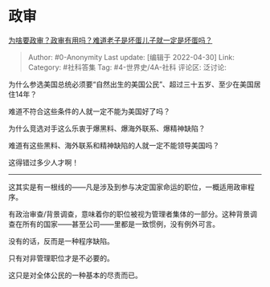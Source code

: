 # 政审
[为啥要政审？政审有用吗？难道老子是坏蛋儿子就一定是坏蛋吗？](https://www.zhihu.com/question/365504195/answer/2464334130)

> Author: #0-Anonymity
> Last update: [编辑于 2022-04-30]
> Link:
> Category: #社科答集
> Tag: #4-世界史/4A-社科
> 评论区:
> 泛讨论:

为什么参选美国总统必须要“自然出生的美国公民”、超过三十五岁、至少在美国居住14年？

难道不符合这些条件的人就一定不能为美国好了吗？

为什么竞选对手这么乐衷于爆黑料、爆海外联系、爆精神缺陷？

难道有这些黑料、海外联系和精神缺陷的人就一定不能领导美国吗？

这得错过多少人才啊！

---

这其实是有一根线的——凡是涉及到参与决定国家命运的职位，一概适用政审程序。

有政治审查/背景调查，意味着你的职位被视为管理者集体的一部分。这种背景调查在所有的国家——甚至公司——里都是一致惯例，没有例外可言。

没有的话，反而是一种程序缺陷。

只有对非管理职位才是不必要的。

这只是对全体公民的一种基本的尽责而已。
